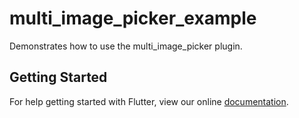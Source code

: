 # multi_image_picker_example

Demonstrates how to use the multi_image_picker plugin.

## Getting Started

For help getting started with Flutter, view our online
[documentation](https://flutter.io/).
